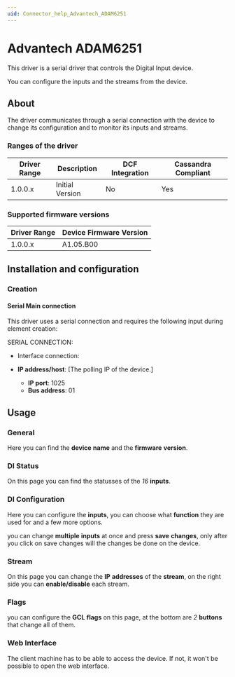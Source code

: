 ```yaml
---
uid: Connector_help_Advantech_ADAM6251
---
```


# Advantech ADAM6251

This driver is a serial driver that controls the Digital Input device.

You can configure the inputs and the streams from the device.

## About

The driver communicates through a serial connection with the device to change its configuration and to monitor its inputs and streams.

### Ranges of the driver

| **Driver Range** | **Description** | **DCF Integration** | **Cassandra Compliant** |
|------------------|-----------------|---------------------|-------------------------|
| 1.0.0.x          | Initial Version | No                  | Yes                     |

### Supported firmware versions

| **Driver Range** | **Device Firmware Version** |
|------------------|-----------------------------|
| 1.0.0.x          | A1.05.B00                   |



## Installation and configuration

### Creation

#### Serial Main connection

This driver uses a serial connection and requires the following input during element creation:

SERIAL CONNECTION:

- Interface connection:

- **IP address/host**: \[The polling IP of the device.\]
  - **IP port**: 1025
  - **Bus address**: 01

## Usage

### General

Here you can find the **device** **name** and the **firmware** **version**.

### DI Status

On this page you can find the statusses of the *16* **inputs**.

### DI Configuration

Here you can configure the **inputs**, you can choose what **function** they are used for and a few more options.

you can change **multiple** **inputs** at once and press **save** **changes**, only after you click on save changes will the changes be done on the device.

### Stream

On this page you can change the **IP** **addresses** of the **stream**, on the right side you can **enable/disable** each stream.

### Flags

you can configure the **GCL** **flags** on this page, at the bottom are *2* **buttons** that change all of them.

### Web Interface

The client machine has to be able to access the device. If not, it won't be possible to open the web interface.


